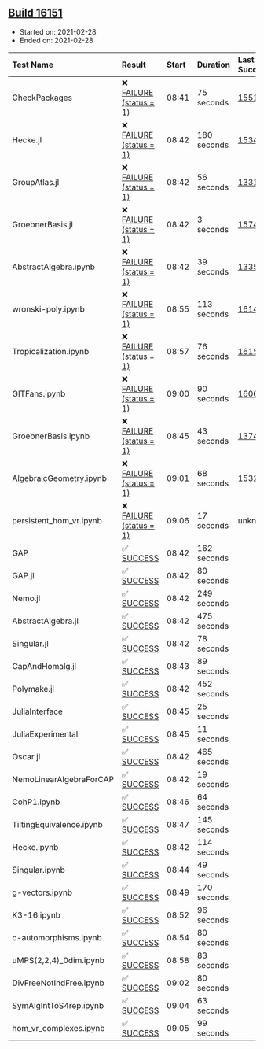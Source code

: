 ## [Build 16151](https://oscarci.mathematik.uni-kl.de/job/oscar/16151/)

* Started on: 2021-02-28
* Ended on: 2021-02-28

| Test Name    | Result | Start | Duration | Last Success | First Failure |
|:-------------|:-------|:------|:---------|:-------------|:--------------|
| CheckPackages | ❌ [FAILURE (status = 1)](https://oscarci.mathematik.uni-kl.de/job/oscar/16151/artifact/logs/build-16151/CheckPackages.log) | 08:41 | 75 seconds | [15514](https://oscarci.mathematik.uni-kl.de/job/oscar/15514/) | [15515](https://oscarci.mathematik.uni-kl.de/job/oscar/15515/) |
| Hecke.jl | ❌ [FAILURE (status = 1)](https://oscarci.mathematik.uni-kl.de/job/oscar/16151/artifact/logs/build-16151/Hecke.jl.log) | 08:42 | 180 seconds | [15344](https://oscarci.mathematik.uni-kl.de/job/oscar/15344/) | [15348](https://oscarci.mathematik.uni-kl.de/job/oscar/15348/) |
| GroupAtlas.jl | ❌ [FAILURE (status = 1)](https://oscarci.mathematik.uni-kl.de/job/oscar/16151/artifact/logs/build-16151/GroupAtlas.jl.log) | 08:42 | 56 seconds | [13311](https://oscarci.mathematik.uni-kl.de/job/oscar/13311/) | [13312](https://oscarci.mathematik.uni-kl.de/job/oscar/13312/) |
| GroebnerBasis.jl | ❌ [FAILURE (status = 1)](https://oscarci.mathematik.uni-kl.de/job/oscar/16151/artifact/logs/build-16151/GroebnerBasis.jl.log) | 08:42 | 3 seconds | [15745](https://oscarci.mathematik.uni-kl.de/job/oscar/15745/) | [15746](https://oscarci.mathematik.uni-kl.de/job/oscar/15746/) |
| AbstractAlgebra.ipynb | ❌ [FAILURE (status = 1)](https://oscarci.mathematik.uni-kl.de/job/oscar/16151/artifact/logs/build-16151/AbstractAlgebra.ipynb.log) | 08:42 | 39 seconds | [13355](https://oscarci.mathematik.uni-kl.de/job/oscar/13355/) | [13356](https://oscarci.mathematik.uni-kl.de/job/oscar/13356/) |
| wronski-poly.ipynb | ❌ [FAILURE (status = 1)](https://oscarci.mathematik.uni-kl.de/job/oscar/16151/artifact/logs/build-16151/wronski-poly.ipynb.log) | 08:55 | 113 seconds | [16148](https://oscarci.mathematik.uni-kl.de/job/oscar/16148/) | [16149](https://oscarci.mathematik.uni-kl.de/job/oscar/16149/) |
| Tropicalization.ipynb | ❌ [FAILURE (status = 1)](https://oscarci.mathematik.uni-kl.de/job/oscar/16151/artifact/logs/build-16151/Tropicalization.ipynb.log) | 08:57 | 76 seconds | [16150](https://oscarci.mathematik.uni-kl.de/job/oscar/16150/) | [16151](https://oscarci.mathematik.uni-kl.de/job/oscar/16151/) |
| GITFans.ipynb | ❌ [FAILURE (status = 1)](https://oscarci.mathematik.uni-kl.de/job/oscar/16151/artifact/logs/build-16151/GITFans.ipynb.log) | 09:00 | 90 seconds | [16068](https://oscarci.mathematik.uni-kl.de/job/oscar/16068/) | [16069](https://oscarci.mathematik.uni-kl.de/job/oscar/16069/) |
| GroebnerBasis.ipynb | ❌ [FAILURE (status = 1)](https://oscarci.mathematik.uni-kl.de/job/oscar/16151/artifact/logs/build-16151/GroebnerBasis.ipynb.log) | 08:45 | 43 seconds | [13748](https://oscarci.mathematik.uni-kl.de/job/oscar/13748/) | [13749](https://oscarci.mathematik.uni-kl.de/job/oscar/13749/) |
| AlgebraicGeometry.ipynb | ❌ [FAILURE (status = 1)](https://oscarci.mathematik.uni-kl.de/job/oscar/16151/artifact/logs/build-16151/AlgebraicGeometry.ipynb.log) | 09:01 | 68 seconds | [15322](https://oscarci.mathematik.uni-kl.de/job/oscar/15322/) | [15323](https://oscarci.mathematik.uni-kl.de/job/oscar/15323/) |
| persistent_hom_vr.ipynb | ❌ [FAILURE (status = 1)](https://oscarci.mathematik.uni-kl.de/job/oscar/16151/artifact/logs/build-16151/persistent_hom_vr.ipynb.log) | 09:06 | 17 seconds | unknown | unknown |
| GAP | ✅ [SUCCESS](https://oscarci.mathematik.uni-kl.de/job/oscar/16151/artifact/logs/build-16151/GAP.log) | 08:42 | 162 seconds |  |  |
| GAP.jl | ✅ [SUCCESS](https://oscarci.mathematik.uni-kl.de/job/oscar/16151/artifact/logs/build-16151/GAP.jl.log) | 08:42 | 80 seconds |  |  |
| Nemo.jl | ✅ [SUCCESS](https://oscarci.mathematik.uni-kl.de/job/oscar/16151/artifact/logs/build-16151/Nemo.jl.log) | 08:42 | 249 seconds |  |  |
| AbstractAlgebra.jl | ✅ [SUCCESS](https://oscarci.mathematik.uni-kl.de/job/oscar/16151/artifact/logs/build-16151/AbstractAlgebra.jl.log) | 08:42 | 475 seconds |  |  |
| Singular.jl | ✅ [SUCCESS](https://oscarci.mathematik.uni-kl.de/job/oscar/16151/artifact/logs/build-16151/Singular.jl.log) | 08:42 | 78 seconds |  |  |
| CapAndHomalg.jl | ✅ [SUCCESS](https://oscarci.mathematik.uni-kl.de/job/oscar/16151/artifact/logs/build-16151/CapAndHomalg.jl.log) | 08:43 | 89 seconds |  |  |
| Polymake.jl | ✅ [SUCCESS](https://oscarci.mathematik.uni-kl.de/job/oscar/16151/artifact/logs/build-16151/Polymake.jl.log) | 08:42 | 452 seconds |  |  |
| JuliaInterface | ✅ [SUCCESS](https://oscarci.mathematik.uni-kl.de/job/oscar/16151/artifact/logs/build-16151/JuliaInterface.log) | 08:45 | 25 seconds |  |  |
| JuliaExperimental | ✅ [SUCCESS](https://oscarci.mathematik.uni-kl.de/job/oscar/16151/artifact/logs/build-16151/JuliaExperimental.log) | 08:45 | 11 seconds |  |  |
| Oscar.jl | ✅ [SUCCESS](https://oscarci.mathematik.uni-kl.de/job/oscar/16151/artifact/logs/build-16151/Oscar.jl.log) | 08:42 | 465 seconds |  |  |
| NemoLinearAlgebraForCAP | ✅ [SUCCESS](https://oscarci.mathematik.uni-kl.de/job/oscar/16151/artifact/logs/build-16151/NemoLinearAlgebraForCAP.log) | 08:42 | 19 seconds |  |  |
| CohP1.ipynb | ✅ [SUCCESS](https://oscarci.mathematik.uni-kl.de/job/oscar/16151/artifact/logs/build-16151/CohP1.ipynb.log) | 08:46 | 64 seconds |  |  |
| TiltingEquivalence.ipynb | ✅ [SUCCESS](https://oscarci.mathematik.uni-kl.de/job/oscar/16151/artifact/logs/build-16151/TiltingEquivalence.ipynb.log) | 08:47 | 145 seconds |  |  |
| Hecke.ipynb | ✅ [SUCCESS](https://oscarci.mathematik.uni-kl.de/job/oscar/16151/artifact/logs/build-16151/Hecke.ipynb.log) | 08:42 | 114 seconds |  |  |
| Singular.ipynb | ✅ [SUCCESS](https://oscarci.mathematik.uni-kl.de/job/oscar/16151/artifact/logs/build-16151/Singular.ipynb.log) | 08:44 | 49 seconds |  |  |
| g-vectors.ipynb | ✅ [SUCCESS](https://oscarci.mathematik.uni-kl.de/job/oscar/16151/artifact/logs/build-16151/g-vectors.ipynb.log) | 08:49 | 170 seconds |  |  |
| K3-16.ipynb | ✅ [SUCCESS](https://oscarci.mathematik.uni-kl.de/job/oscar/16151/artifact/logs/build-16151/K3-16.ipynb.log) | 08:52 | 96 seconds |  |  |
| c-automorphisms.ipynb | ✅ [SUCCESS](https://oscarci.mathematik.uni-kl.de/job/oscar/16151/artifact/logs/build-16151/c-automorphisms.ipynb.log) | 08:54 | 80 seconds |  |  |
| uMPS(2,2,4)_0dim.ipynb | ✅ [SUCCESS](https://oscarci.mathematik.uni-kl.de/job/oscar/16151/artifact/logs/build-16151/uMPS-2-2-4-_0dim.ipynb.log) | 08:58 | 83 seconds |  |  |
| DivFreeNotIndFree.ipynb | ✅ [SUCCESS](https://oscarci.mathematik.uni-kl.de/job/oscar/16151/artifact/logs/build-16151/DivFreeNotIndFree.ipynb.log) | 09:02 | 80 seconds |  |  |
| SymAlgIntToS4rep.ipynb | ✅ [SUCCESS](https://oscarci.mathematik.uni-kl.de/job/oscar/16151/artifact/logs/build-16151/SymAlgIntToS4rep.ipynb.log) | 09:04 | 63 seconds |  |  |
| hom_vr_complexes.ipynb | ✅ [SUCCESS](https://oscarci.mathematik.uni-kl.de/job/oscar/16151/artifact/logs/build-16151/hom_vr_complexes.ipynb.log) | 09:05 | 99 seconds |  |  |
